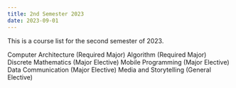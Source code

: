 ```yaml
---
title: 2nd Semester 2023
date: 2023-09-01
---
```


This is a course list for the second semester of 2023.

<!--more-->
Computer Architecture (Required Major)
Algorithm (Required Major)
Discrete Mathematics (Major Elective)
Mobile Programming (Major Elective)
Data Communication (Major Elective)
Media and Storytelling (General Elective)